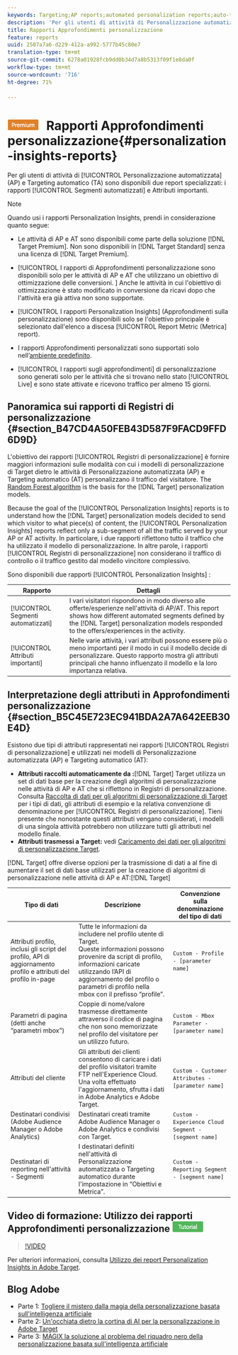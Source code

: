 ```yaml
---
keywords: Targeting;AP reports;automated personalization reports;auto-target;auto target;auto target report;auto-target report;personalization;insights;automated segments;faq;frequently asked questions;important attributes
description: 'Per gli utenti di attività di Personalizzazione automatizzata (AP) e Targeting automatico (AT) sono disponibili due rapporti specializzati: Segmenti automatizzati e Attributi importanti.'
title: Rapporti Approfondimenti personalizzazione
feature: reports
uuid: 2507a7a6-d229-412a-a992-5777b45c80e7
translation-type: tm+mt
source-git-commit: 6278a01928fcb9dd0b34d7a8b5313f09f1e8da0f
workflow-type: tm+mt
source-wordcount: '716'
ht-degree: 71%

---
```



# ![PREMIUM](/help/assets/premium.png) Rapporti Approfondimenti personalizzazione{#personalization-insights-reports}

Per gli utenti di attività di [!UICONTROL Personalizzazione automatizzata] (AP) e Targeting automatico (TA) sono disponibili due report specializzati: i rapporti [!UICONTROL Segmenti automatizzati] e Attributi importanti.

>[!NOTE]
>
>Quando usi i rapporti Personalization Insights, prendi in considerazione quanto segue:
>
>* Le attività di AP e AT sono disponibili come parte della soluzione [!DNL Target Premium]. Non sono disponibili in [!DNL Target Standard] senza una licenza di [!DNL Target Premium].
   >
   >
* [!UICONTROL I rapporti di Approfondimenti personalizzazione sono disponibili solo per le attività di AP e AT che utilizzano un obiettivo di ottimizzazione delle conversioni. ] Anche le attività in cui l&#39;obiettivo di ottimizzazione è stato modificato in conversione da ricavi dopo che l&#39;attività era già attiva non sono supportate.
   >
   >
* [!UICONTROL I rapporti Personalization Insights] (Approfondimenti sulla personalizzazione) sono disponibili solo se l&#39;obiettivo  principale è selezionato dall&#39;elenco a discesa [!UICONTROL Report Metric (Metrica] report).
   >
   >
* I rapporti Approfondimenti personalizzati sono supportati solo nell’[ambiente predefinito](../../administrating-target/hosts.md).
   >
   >
* [!UICONTROL I rapporti sugli approfondimenti] di personalizzazione sono generati solo per le attività che si trovano nello stato [!UICONTROL Live] e sono state attivate e ricevono traffico per almeno 15 giorni.


## Panoramica sui rapporti di Registri di personalizzazione {#section_B47CD4A50FEB43D587F9FACD9FFD6D9D}

L&#39;obiettivo dei rapporti [!UICONTROL Registri di personalizzazione] è fornire maggiori informazioni sulle modalità con cui i modelli di personalizzazione di Target dietro le attività di Personalizzazione automatizzata (AP) e Targeting automatico (AT) personalizzano il traffico del visitatore.  The [Random Forest algorithm](/help/c-activities/t-automated-personalization/algo-random-forest.md) is the basis for the [!DNL Target] personalization models.

Because the goal of the [!UICONTROL Personalization Insights] reports is to understand how the [!DNL Target] personalization models decided to send which visitor to what piece(s) of content, the [!UICONTROL Personalization Insights] reports reflect only a sub-segment of all the traffic served by your AP or AT activity. In particolare, i due rapporti riflettono tutto il traffico che ha utilizzato il modello di personalizzazione. In altre parole, i rapporti [!UICONTROL Registri di personalizzazione] non considerano il traffico di controllo o il traffico gestito dal modello vincitore complessivo.

Sono disponibili due rapporti [!UICONTROL Personalization Insights] :

| Rapporto | Dettagli |
|--- |--- |
| [!UICONTROL Segmenti automatizzati] | I vari visitatori rispondono in modo diverso alle offerte/esperienze nell&#39;attività di AP/AT. This report shows how different automated segments defined by the [!DNL Target] personalization models responded to the offers/experiences in the activity. |
| [!UICONTROL Attributi importanti] | Nelle varie attività, i vari attributi possono essere più o meno importanti per il modo in cui il modello decide di personalizzare. Questo rapporto mostra gli attributi principali che hanno influenzato il modello e la loro importanza relativa. |

## Interpretazione degli attributi in Approfondimenti personalizzazione {#section_B5C45E723EC941BDA2A7A642EEB30E4D}

Esistono due tipi di attributi rappresentati nei rapporti [!UICONTROL Registri di personalizzazione] e utilizzati nei modelli di Personalizzazione automatizzata (AP) e Targeting automatico (AT):

* **Attributi raccolti automaticamente da :**[!DNL Target] Target utilizza un set di dati base per la creazione degli algoritmi di personalizzazione nelle attività di AP e AT che si riflettono in Registri di personalizzazione. Consulta [Raccolta di dati per gli algoritmi di personalizzazione di Target](/help/c-activities/t-automated-personalization/ap-data.md) per i tipi di dati, gli attributi di esempio e la relativa convenzione di denominazione per [!UICONTROL Registri di personalizzazione]. Tieni presente che nonostante questi attributi vengano considerati, i modelli di una singola attività potrebbero non utilizzare tutti gli attributi nel modello finale.
* **Attributi trasmessi a Target:** vedi [Caricamento dei dati per gli algoritmi di personalizzazione Target](/help/c-activities/t-automated-personalization/uploading-data-for-the-target-personalization-algorithms.md).

[!DNL Target] offre diverse opzioni per la trasmissione di dati a al fine di aumentare il set di dati base utilizzati per la creazione di algoritmi di personalizzazione nelle attività di AP e AT:[!DNL Target]

| Tipo di dati | Descrizione | Convenzione sulla denominazione del tipo di dati |
|--- |--- |--- |
| Attributi profilo, inclusi gli script del profilo, API di aggiornamento profilo e attributi del profilo in-page | Tutte le informazioni da includere nel profilo utente di Target.<br>Queste informazioni possono provenire da script di profilo, informazioni caricate utilizzando l’API di aggiornamento del profilo o parametri di profilo nella mbox con il prefisso “profile”. | `Custom - Profile - [parameter name]` |
| Parametri di pagina (detti anche “parametri mbox”) | Coppie di nome/valore trasmesse direttamente attraverso il codice di pagina che non sono memorizzate nel profilo del visitatore per un utilizzo futuro. | `Custom - Mbox Parameter - [parameter name]` |
| Attributi del cliente | Gli attributi dei clienti consentono di caricare i dati del profilo visitatori tramite FTP nell&#39;Experience Cloud. Una volta effettuato l&#39;aggiornamento, sfrutta i dati in Adobe Analytics e Adobe Target. | `Custom - Customer Attributes - [parameter name]` |
| Destinatari condivisi (Adobe Audience Manager o Adobe Analytics) | Destinatari creati tramite Adobe Audience Manager o Adobe Analytics e condivisi con Target. | `Custom - Experience Cloud Segment - [segment name]` |
| Destinatari di reporting nell&#39;attività - Segmenti | I destinatari definiti nell&#39;attività di Personalizzazione automatizzata o Targeting automatico durante l&#39;impostazione in “Obiettivi e Metrica”. | `Custom - Reporting Segment - [segment name]` |

## Video di formazione: Utilizzo dei rapporti Approfondimenti personalizzazione ![Badge di esercitazione](/help/assets/tutorial.png)

>[!VIDEO](https://video.tv.adobe.com/v/25601/)

Per ulteriori informazioni, consulta [Utilizzo dei report Personalization Insights in  Adobe Target](https://helpx.adobe.com/target/kt/using/personalization-insights-report-feature-video-use.html).

## Blog  Adobe

* Parte 1: [Togliere il mistero dalla magia della personalizzazione basata sull&#39;intelligenza artificiale](https://theblog.adobe.com/taking-mystery-magic-ai-driven-personalization-part-1/)
* Parte 2: [Un&#39;occhiata dietro la cortina di AI per la personalizzazione in  Adobe Target](https://theblog.adobe.com/a-peek-behind-the-curtain-of-ai-for-personalization-in-adobe-target/)
* Parte 3: [MAGIX la soluzione al problema del riquadro nero della personalizzazione basata sull&#39;intelligenza artificiale](https://theblog.adobe.com/magix-the-solution-to-the-black-box-issue-of-ai-driven-personalization/)
